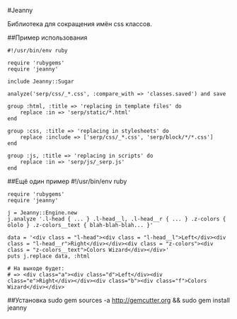 #Jeanny

Библиотека для сокращения имён css классов.

##Пример использования

    #!/usr/bin/env ruby

    require 'rubygems'
    require 'jeanny'

    include Jeanny::Sugar

    analyze('serp/css/_*.css', :compare_with => 'classes.saved') and save

    group :html, :title => 'replacing in template files' do
        replace :in => 'serp/static/*.html'
    end

    group :css, :title => 'replacing in stylesheets' do
        replace :include => ['serp/css/_*.css', 'serp/block/*/*.css']
    end

    group :js, :title => 'replacing in scripts' do
        replace :in => 'serp/js/_serp.js'
    end

##Ещё один пример
    #!/usr/bin/env ruby
 
    require 'rubygems'
    require 'jeanny'
  
    j = Jeanny::Engine.new
    j.analyze '.l-head { ... } .l-head__l, .l-head__r { ... } .z-colors { ololo } .z-colors__text { blah-blah-blah... }'
   
    data = '<div class = "l-head"><div class = "l-head__l">Left</div><div class = "l-head__r">Right</div></div><div class = "z-colors"><div class = "z-colors__text">Colors Wizard</div></div>'
    puts j.replace data, :html
    
    # На выходе будет:
    # => <div class="a"><div class="d">Left</div><div class="e">Right</div></div><div class="b"><div class="f">Colors Wizard</div></div>
    
##Установка
sudo gem sources -a http://gemcutter.org && sudo gem install jeanny
